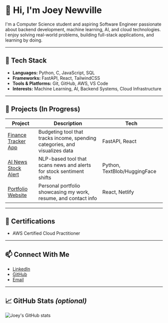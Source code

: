 # 👋 Hi, I'm Joey Newville

I'm a Computer Science student and aspiring Software Engineer passionate about backend development, machine learning, AI, and cloud technologies. I enjoy solving real-world problems, building full-stack applications, and learning by doing.

---

## 🧰 Tech Stack

- **Languages:** Python, C, JavaScript, SQL
- **Frameworks:** FastAPI, React, TailwindCSS
- **Tools & Platforms:** Git, GitHub, AWS, VS Code
- **Interests:** Machine Learning, AI, Backend Systems, Cloud Infrastructure

---

## 🚀 Projects (In Progress)

| Project | Description | Tech |
|--------|-------------|------|
| [Finance Tracker App](https://github.com/YOUR_USERNAME/finance-tracker) | Budgeting tool that tracks income, spending categories, and visualizes data | FastAPI, React |
| [AI News Stock Alert](https://github.com/YOUR_USERNAME/ai-news-alert) | NLP-based tool that scans news and alerts for stock sentiment shifts | Python, TextBlob/HuggingFace |
| [Portfolio Website](https://your-portfolio-site.netlify.app) | Personal portfolio showcasing my work, resume, and contact info | React, Netlify |

---

## 📜 Certifications

- AWS Certified Cloud Practitioner

---

## 📫 Connect With Me

- [LinkedIn](https://linkedin.com/in/YOUR-USERNAME)
- [GitHub](https://github.com/YOUR_USERNAME)
- [Email](mailto:your.email@example.com)

---

## 📈 GitHub Stats *(optional)*

![Joey's GitHub stats](https://github-readme-stats.vercel.app/api?username=Joeyyy15&show_icons=true&theme=gruvbox)
